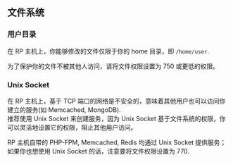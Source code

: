 ## 文件系统

### 用户目录
在 RP 主机上，你能够修改的文件仅限于你的 home 目录，即 `/home/user`.

为了保护你的文件不被其他人访问，请将文件权限设置为 750 或更低的权限。

### Unix Socket
在 RP 主机上，基于 TCP 端口的网络是不安全的，意味着其他用户也可以访问你建立的服务(如 Memcached, MongoDB).  
推荐使用 Unix Socket 来创建服务，因为 Unix Socket 基于文件系统的权限，你可以灵活地设置它的权限，阻止其他用户访问。

RP 主机自带的 PHP-FPM, Memcached, Redis 均通过 Unix Socket 提供服务；如果你也想使用 Unix Socket 的话，注意要将文件权限设置为 770.
